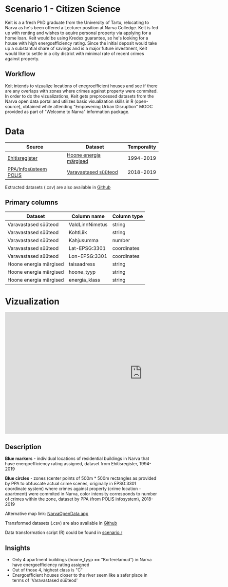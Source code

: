 # Scenario 1 - Citizen Science
Keit is a a fresh PhD graduate from the University of Tartu, relocating to Narva as he's been offered a Lecturer position at Narva Colledge. Keit is fed up with renting and wishes to aquire personal property via applying for a home loan. Keit would be using Kredex guarantee, so he's looking for a house with high energoefficiency rating. Since the initial deposit would take up a substantial share of savings and is a major future investment, Keit would like to settle in a city district with minimal rate of recent crimes against property. 

## Workflow
Keit intends to vizualize locations of enegroefficient houses and see if there are any overlaps with zones where crimes against property were commited. In order to do the vizualizations, Keit gets preprocessed datasets from the Narva open data portal and utilizes basic visualization skills in R (open-source), obtained while attending "Empowering Urban Disruption" MOOC provided as part of "Welcome to Narva" information package.  

# Data

|Source|Dataset|Temporality| 
|---|---|---|
|[Ehitisregister](https://avaandmed.ehr.ee/)|[Hoone energia märgised](https://avaandmed.ehr.ee/)|1994-2019|
|[PPA/Infosüsteem POLIS](https://www.politsei.ee/et/avaandmed)|[Varavastased süüteod](https://opendata.smit.ee/ppa/csv/vara_1.csv)|2018-2019|

Extracted datasets (.csv) are also available in [Github](https://github.com/olexandr7/opendata-urban-ee/tree/master/demo%20scenario/original%20datasets)


## Primary columns

|Dataset|Column name|Column type| 
|---|---|---|
|Varavastased süüteod|ValdLinnNimetus|string|
|Varavastased süüteod|KohtLiik|string| 
|Varavastased süüteod|Kahjusumma|number| 
|Varavastased süüteod|Lat-EPSG:3301|coordinates| 
|Varavastased süüteod|Lon-EPSG:3301|coordinates| 
|Hoone energia märgised|taisaadress|string| 
|Hoone energia märgised|hoone_tyyp|string| 
|Hoone energia märgised|energia_klass|string| 

# Vizualization

<iframe src="https://olcher.shinyapps.io/NarvaOpenData/" frameborder="0" width = "900px" height = "400px"></iframe>

## Description 
**Blue markers** - individual locations of residential buildings in Narva that have energoefficiency rating assigned, dataset from Ehitisregister, 1994-2019

**Blue circles** - zones (center points of 500m * 500m rectangles as provided by PPA to obfuscate actual crime scenes, originally in EPSG:3301 coordinate system) where crimes against property (crime location - apartment) were commited in Narva, color intensity corresponds to number of crimes within the zone, dataset by PPA (from POLIS infosystem), 2018-2019

Alternative map link: [NarvaOpenData app](https://olcher.shinyapps.io/NarvaOpenData/)

Transformed datasets (.csv) are also available in [Github](https://github.com/olexandr7/opendata-urban-ee/tree/master/demo%20scenario/transfromed%20datasets)

Data transformation script (R) could be found in [scenario.r](https://github.com/olexandr7/opendata-urban-ee/blob/master/demo%20scenario/scenario.Rmd)

## Insights 

+ Only 4 apartment buildings (hoone_tyyp == "Korterelamud") in Narva have energoefficiency rating assigned
+ Out of those 4, highest class is "C"
+ Energoefficient houses closer to the river seem like a safer place in terms of 'Varavastased süüteod'
